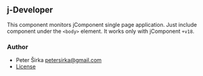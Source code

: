 ## j-Developer

This component monitors jComponent single page application. Just include component under the `<body>` element. It works only with jComponent `+v18`.

### Author

- Peter Širka <petersirka@gmail.com>
- [License](https://www.totaljs.com/license/)